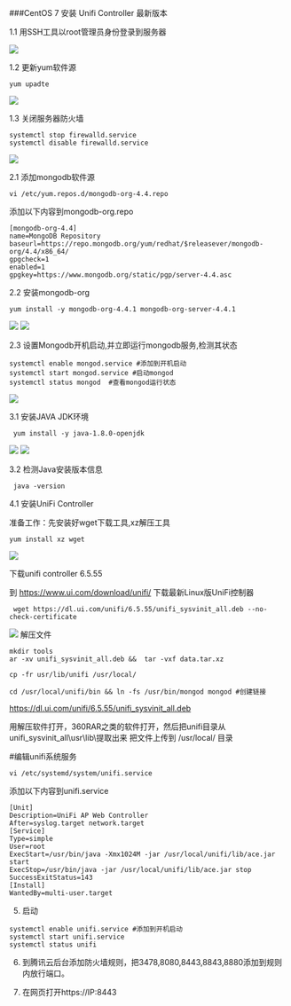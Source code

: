  ###CentOS 7 安装 Unifi Controller 最新版本


1.1 用SSH工具以root管理员身份登录到服务器

![](../../image/ssh-tool.png)

1.2 更新yum软件源

```shell
yum upadte
```
![](../../image/centos-7-yum-update.png)

1.3 关闭服务器防火墙
```shell
systemctl stop firewalld.service 
systemctl disable firewalld.service

```
![](../../image/centos-7-firewall-disable.png)


2.1 添加mongodb软件源

 ```shell
vi /etc/yum.repos.d/mongodb-org-4.4.repo
```
添加以下内容到mongodb-org.repo

 ```shell
[mongodb-org-4.4]
name=MongoDB Repository
baseurl=https://repo.mongodb.org/yum/redhat/$releasever/mongodb-org/4.4/x86_64/
gpgcheck=1
enabled=1
gpgkey=https://www.mongodb.org/static/pgp/server-4.4.asc

```
 
2.2 安装mongodb-org
```shell
yum install -y mongodb-org-4.4.1 mongodb-org-server-4.4.1

```
![](../../image/centos-7-install-mongodb-4.4.png)
![](../../image/centos-7-install-mongodb-4.4.1.png)

2.3 设置Mongodb开机启动,并立即运行mongodb服务,检测其状态
```shell
systemctl enable mongod.service #添加到开机启动 
systemctl start mongod.service #启动mongod
systemctl status mongod  #查看mongod运行状态

```
![](../../image/centos-7-start-mongodb-4.4.1.png)

3.1 安装JAVA JDK环境
```shell 
 yum install -y java-1.8.0-openjdk

```
![](../../image/centos-7-install-Java-1.8.0-openjdk-1.png)
![](../../image/centos-7-install-Java-1.8.0-openjdk-2.png)

3.2 检测Java安装版本信息
```shell 
 java -version

```


4.1 安装UniFi Controller


准备工作：先安装好wget下载工具,xz解压工具
```shell 
yum install xz wget

```
![](../../image/Centos-7-install-wget.png)
 


下载unifi controller 6.5.55

到 https://www.ui.com/download/unifi/ 下载最新Linux版UniFi控制器
```shell 
 wget https://dl.ui.com/unifi/6.5.55/unifi_sysvinit_all.deb --no-check-certificate

```
![](../../image/CentOS7-download-unifi-controller.png)
解压文件
```shell 
mkdir tools
ar -xv unifi_sysvinit_all.deb &&  tar -vxf data.tar.xz

cp -fr usr/lib/unifi /usr/local/

cd /usr/local/unifi/bin && ln -fs /usr/bin/mongod mongod #创建链接 
```

https://dl.ui.com/unifi/6.5.55/unifi_sysvinit_all.deb

用解压软件打开，360RAR之类的软件打开，然后把unifi目录从unifi_sysvinit_all\usr\lib\提取出来
把文件上传到 /usr/local/ 目录

#编辑unifi系统服务
```shell 
vi /etc/systemd/system/unifi.service 
```
添加以下内容到unifi.service
```shell 
[Unit]
Description=UniFi AP Web Controller
After=syslog.target network.target
[Service]
Type=simple
User=root
ExecStart=/usr/bin/java -Xmx1024M -jar /usr/local/unifi/lib/ace.jar start
ExecStop=/usr/bin/java -jar /usr/local/unifi/lib/ace.jar stop
SuccessExitStatus=143
[Install]
WantedBy=multi-user.target
```
5. 启动  
 ```shell 
systemctl enable unifi.service #添加到开机启动 
systemctl start unifi.service 
systemctl status unifi 
```
6. 到腾讯云后台添加防火墙规则，把3478,8080,8443,8843,8880添加到规则内放行端口。



7. 在网页打开https://IP:8443